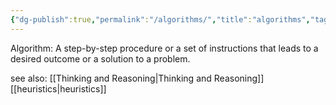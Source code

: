 ```yaml
---
{"dg-publish":true,"permalink":"/algorithms/","title":"algorithms","tags":["logic","psychology"],"created":"2023-05-11","updated":""}
---
```



Algorithm: A step-by-step procedure or a set of instructions that leads to a desired outcome or a solution to a problem.

see also: [[Thinking and Reasoning\|Thinking and Reasoning]] 
[[heuristics\|heuristics]]
